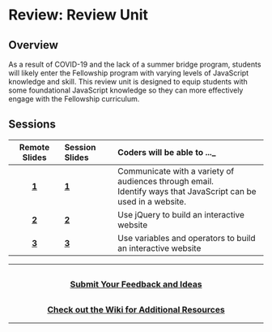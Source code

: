 # Review: Review Unit

## Overview

As a result of COVID-19 and the lack of a summer bridge program, students will likely enter the Fellowship program with varying levels of JavaScript knowledge and skill. This review unit is designed to equip students with some foundational JavaScript knowledge so they can more effectively engage with the Fellowship curriculum.

## Sessions

|Remote Slides|                                                        Session Slides                                                       | Coders will be able to ...\_                                                                                      |
| :------------------------------------------------------: | :-------------------------------------------------- |:-------|
|[**1**]()|  [**1**](https://docs.google.com/presentation/d/1TPfzrZzOlq1gZugY0Ixhz0mGl2HKhpijwSGzy4N5wRY/edit#slide=id.g6031cbd622_0_0)   | Communicate with a variety of audiences through email.<br>Identify ways that JavaScript can be used in a website. |
|[**2**]()|  [**2**](https://docs.google.com/presentation/d/1Z5C-uD68_m0Qn3h2PXo6QZK4L5PP_crSNTYnZO2DYLg/edit#slide=id.g2a649694b1_0_43)  | Use jQuery to build an interactive website                                                                        |
|[**3**]()| [**3**](https://docs.google.com/presentation/d/1JS7GXjzHGp3W300jNIzKlc2w5rDDqdMPiwu8F2KMXrE/edit#slide=id.g89a19f1754_0_1869) | Use variables and operators to build an interactive website                                                       |

---

## <h3 align="center"><a href="https://forms.gle/vyAD1HFwXHZMRXrr9">Submit Your Feedback and Ideas</a></h3>

## <h3 align="center"><a href="https://github.com/itscodenation/curriculum-20-21/wiki">Check out the Wiki for Additional Resources</a></h3>

---
